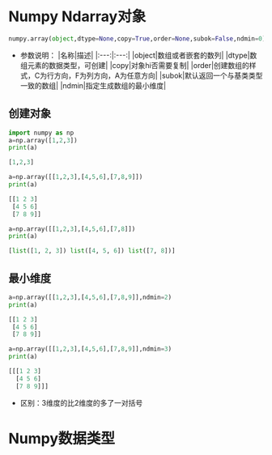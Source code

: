 # 
# Numpy Ndarray对象
```python
numpy.array(object,dtype=None,copy=True,order=None,subok=False,ndmin=0)
```
- 参数说明：
|名称|描述|
|:---:|:---:|
|object|数组或者嵌套的数列|
|dtype|数组元素的数据类型，可创建|
|copy|对象hi否需要复制|
|order|创建数组的样式，C为行方向，F为列方向，A为任意方向|
|subok|默认返回一个与基类类型一致的数组|
|ndmin|指定生成数组的最小维度|

## 创建对象
```python
import numpy as np
a=np.array([1,2,3])
print(a)

[1,2,3]
```
```python
a=np.array([[1,2,3],[4,5,6],[7,8,9]])
print(a)

[[1 2 3]
 [4 5 6]
 [7 8 9]]
```

```python
a=np.array([[1,2,3],[4,5,6],[7,8]])
print(a)

[list([1, 2, 3]) list([4, 5, 6]) list([7, 8])]
```

## 最小维度
```python
a=np.array([[1,2,3],[4,5,6],[7,8,9]],ndmin=2)
print(a)

[[1 2 3]
 [4 5 6]
 [7 8 9]]
```

```python
a=np.array([[1,2,3],[4,5,6],[7,8,9]],ndmin=3)
print(a)

[[[1 2 3]
  [4 5 6]
  [7 8 9]]]
```
- 区别：3维度的比2维度的多了一对括号

# Numpy数据类型
